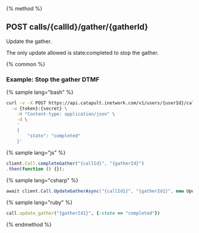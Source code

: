 {% method %}
## POST calls/{callId}/gather/{gatherId}
Update the gather.
<aside class="notice">
The only update allowed is state:completed to stop the gather.
</aside>

{% common %}
### Example: Stop the gather DTMF

{% sample lang="bash" %}
```bash
curl -v -X POST https://api.catapult.inetwork.com/v1/users/{userId}/calls/{callId}/gather/{gatherId} \
  -u {token}:{secret} \
	-H "Content-type: application/json" \
    -d \
	'
	{
		"state": "completed"
	}'
```

{% sample lang="js" %}
```js
client.Call.completeGather("{callId}", "{gatherId}")
.then(function () {});
```

{% sample lang="csharp" %}
```csharp
await client.Call.UpdateGatherAsync("{callId1}", "{gatherId1}", new UpdateGatherData {State = CallGatherState.Completed});
```

{% sample lang="ruby" %}
```ruby
call.update_gather("{gatherId1}", {:state => "completed"})
```
{% endmethod %}
